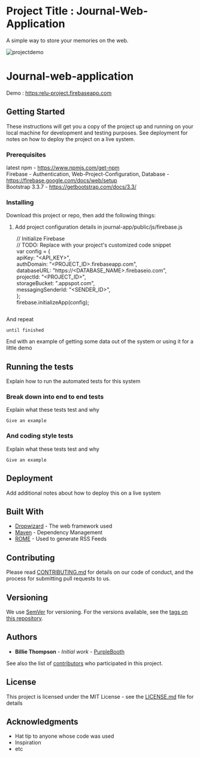 # Project Title : Journal-Web-Application
A simple way to store your memories on the web. 


![projectdemo](https://user-images.githubusercontent.com/15827348/46714941-dee4d980-cc2b-11e8-964c-5a332b3cadfb.gif)


# Journal-web-application

Demo : <a href="https:relu-project.firebaseapp.com "> https:relu-project.firebaseapp.com </a>

## Getting Started

These instructions will get you a copy of the project up and running on your local machine for development and testing purposes. See deployment for notes on how to deploy the project on a live system.

### Prerequisites

latest npm  - https://www.npmjs.com/get-npm <br>
Firebase - Authentication, Web-Project-Configuration, Database - https://firebase.google.com/docs/web/setup <br>
Bootstrap 3.3.7 - https://getbootstrap.com/docs/3.3/ <br>


### Installing

Download this project or repo, then add the following things:  

1) Add project configuration details in journal-app/public/js/firebase.js 

&nbsp;&nbsp;&nbsp;&nbsp;&nbsp;&nbsp;  // Initialize Firebase  <br>
&nbsp;&nbsp;&nbsp;&nbsp;&nbsp;&nbsp; // TODO: Replace with your project's customized code snippet <br>
&nbsp;&nbsp;&nbsp;&nbsp;&nbsp;&nbsp;  var config = { <br>
&nbsp;&nbsp;&nbsp;&nbsp;&nbsp;&nbsp;    apiKey: "<API_KEY>", <br>
&nbsp;&nbsp;&nbsp;&nbsp;&nbsp;&nbsp;    authDomain: "<PROJECT_ID>.firebaseapp.com", <br>
&nbsp;&nbsp;&nbsp;&nbsp;&nbsp;&nbsp;   databaseURL: "https://<DATABASE_NAME>.firebaseio.com", <br>
&nbsp;&nbsp;&nbsp;&nbsp;&nbsp;&nbsp;    projectId: "<PROJECT_ID>", <br>
&nbsp;&nbsp;&nbsp;&nbsp;&nbsp;&nbsp;    storageBucket: "<BUCKET>.appspot.com", <br>
&nbsp;&nbsp;&nbsp;&nbsp;&nbsp;&nbsp;    messagingSenderId: "<SENDER_ID>", <br>
&nbsp;&nbsp;&nbsp;&nbsp;&nbsp;&nbsp;  }; <br>
&nbsp;&nbsp;&nbsp;&nbsp;&nbsp;&nbsp;  firebase.initializeApp(config); <br>

```
```

And repeat

```
until finished
```

End with an example of getting some data out of the system or using it for a little demo

## Running the tests

Explain how to run the automated tests for this system

### Break down into end to end tests

Explain what these tests test and why

```
Give an example
```

### And coding style tests

Explain what these tests test and why

```
Give an example
```

## Deployment

Add additional notes about how to deploy this on a live system

## Built With

* [Dropwizard](http://www.dropwizard.io/1.0.2/docs/) - The web framework used
* [Maven](https://maven.apache.org/) - Dependency Management
* [ROME](https://rometools.github.io/rome/) - Used to generate RSS Feeds

## Contributing

Please read [CONTRIBUTING.md](https://gist.github.com/PurpleBooth/b24679402957c63ec426) for details on our code of conduct, and the process for submitting pull requests to us.

## Versioning

We use [SemVer](http://semver.org/) for versioning. For the versions available, see the [tags on this repository](https://github.com/your/project/tags). 

## Authors

* **Billie Thompson** - *Initial work* - [PurpleBooth](https://github.com/PurpleBooth)

See also the list of [contributors](https://github.com/your/project/contributors) who participated in this project.

## License

This project is licensed under the MIT License - see the [LICENSE.md](LICENSE.md) file for details

## Acknowledgments

* Hat tip to anyone whose code was used
* Inspiration
* etc
